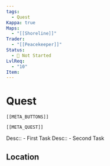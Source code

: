 ```yaml
---
tags:
  - Quest
Kappa: true
Maps:
  - "[[Shoreline]]"
Trader:
  - "[[Peacekeeper]]"
Status:
  - 🛑 Not Started
LvlReq:
  - "10"
Item:
---
```

# Quest
```meta-bind-embed
[[META_BUTTONS]]
```
```meta-bind-embed
[[META_QUEST]]
```
Desc:: - First Task
Desc:: - Second Task
## Location

